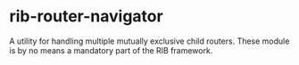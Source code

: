 # rib-router-navigator

A utility for handling multiple mutually exclusive child routers. These module is by no means a 
mandatory part of the RIB framework.

